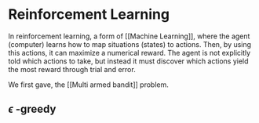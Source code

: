 # Reinforcement Learning
In reinforcement learning, a form of [[Machine Learning]], where the agent (computer) learns how to map situations (states) to actions. Then, by using this actions, it can maximize a numerical reward. The agent is not explicitly told which actions to take, but instead it must discover which actions yield the most reward through trial and error.

We first gave, the [[Multi armed bandit]] problem.
## $\epsilon$ -greedy
